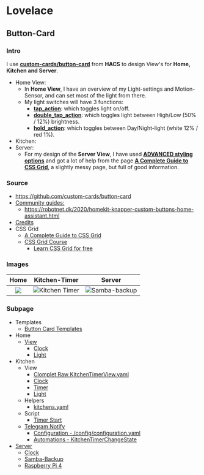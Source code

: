 # Lovelace

## Button-Card

### Intro

I use [**custom-cards/button-card**](https://github.com/custom-cards/button-card) from **HACS** to design View's for **Home, Kitchen and Server**.  

* Home View:
  * In **Home View**, I have an overview of my Light-settings and Motion-Sensor, and can set most of the light from there.
  * My light switches will have 3 functions:
    * [**tap_action**](https://github.com/custom-cards/button-card#main-options): which toggles light on/off.
    * [**double_tap_action**](https://github.com/custom-cards/button-card#main-options): which toggles light between High/Low (50% / 12%) brightness.
    * [**hold_action**](https://github.com/custom-cards/button-card#main-options): which toggles between Day/Night-light (white 12% / red 1%).
* Kitchen:
* Server:
  * For my design of the **Server View**, I have used [**ADVANCED styling options**](https://github.com/custom-cards/button-card#advanced-styling-options) and got a lot of help from the page [**A Complete Guide to CSS Grid**](https://css-tricks.com/snippets/css/complete-guide-grid/), a slightly messy page, but full of good information.

### Source

* https://github.com/custom-cards/button-card
* [Community guides:](https://github.com/custom-cards/button-card#community-guides)
  * https://robotnet.dk/2020/homekit-knapper-custom-buttons-home-assistant.html
* [Credits](https://github.com/custom-cards/button-card#credits)
* CSS Grid
  * [A Complete Guide to CSS Grid](https://css-tricks.com/snippets/css/complete-guide-grid/)
  * [CSS Grid Course](https://www.youtube.com/watch?v=t6CBKf8K_Ac)
    * [Learn CSS Grid for free](https://scrimba.com/learn/cssgrid)

### Images

|Home|Kitchen-Timer|Server|
| :---: | :---: | :---: |
|![](./button-card/images/Sk%C3%A6rmbillede%20fra%202023-01-02%2023-51-28.png)  |![Kitchen Timer](./button-card/images/Sk%C3%A6rmbillede%20fra%202022-12-29%2023-31-09.png)|![Samba-backup](./button-card/images/Sk%C3%A6rmbillede%20fra%202023-01-04%2002-54-03.png)|

### Subpage

* Templates
  * [Button Card Templates](./button-card/ButtonCardTemplates.md)
* Home
  * [View](./button-card/Home.md)
    * [Clock](./button-card/Home.md#clock)
    * [Light](./button-card/Home.md#light)
* Kitchen
  * View
    * [Clomplet Raw KitchenTimerView.yaml](./button-card/Raw/KitchenTimerView.yaml)
    * [Clock](./button-card/KitchenTimerview.md#clock)
    * [Timer](./button-card/KitchenTimerview.md#timer)
    * [Light](./button-card/KitchenTimerview.md#light)
  * Helpers
    * [kitchens.yaml](./button-card/KitchensTimerYaml.md)
  * Script
    * [Timer Start](./button-card/KitchenTimerStart.md)
  * [Telegram Notify](./button-card/KitchenTelegramNotify.md)
    * [Configuration - /config/configuration.yaml](./button-card/KitchenTelegramNotify.md#configuration)
    * [Automations - KitchenTimerChangeState](./button-card/KitchenTelegramNotify.md#automations)
* [Server](./button-card/ServerSambaBackup.md#server)
  * [Clock](./button-card/ServerSambaBackup.md#clock)
  * [Samba-Backup](./button-card/ServerSambaBackup.md#samba-backup)
  * [Raspberry Pi 4](./button-card/ServerSambaBackup.md#raspberry-pi-4)
